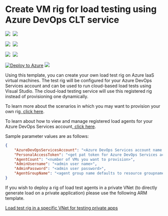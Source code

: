 # Create VM rig for load testing using Azure DevOps CLT service

<IMG SRC="https://azbotstorage.blob.core.windows.net/badges/101-vsts-cloudloadtest-rig/PublicLastTestDate.svg" />&nbsp;
<IMG SRC="https://azbotstorage.blob.core.windows.net/badges/101-vsts-cloudloadtest-rig/PublicDeployment.svg" />&nbsp;

<IMG SRC="https://azbotstorage.blob.core.windows.net/badges/101-vsts-cloudloadtest-rig/FairfaxLastTestDate.svg" />&nbsp;
<IMG SRC="https://azbotstorage.blob.core.windows.net/badges/101-vsts-cloudloadtest-rig/FairfaxDeployment.svg" />&nbsp;

<IMG SRC="https://azbotstorage.blob.core.windows.net/badges/101-vsts-cloudloadtest-rig/BestPracticeResult.svg" />&nbsp;
<IMG SRC="https://azbotstorage.blob.core.windows.net/badges/101-vsts-cloudloadtest-rig/CredScanResult.svg" />&nbsp;

[![Deploy to Azure](http://azuredeploy.net/deploybutton.png)](https://portal.azure.com/#create/Microsoft.Template/uri/https%3a%2f%2fraw.githubusercontent.com%2fAzure%2fazure-quickstart-templates%2fmaster%2f101-vsts-cloudloadtest-rig%2fazuredeploy.json)
<a href="http://armviz.io/#/?load=https%3a%2f%2fraw.githubusercontent.com%2fAzure%2fazure-quickstart-templates%2fmaster%2f101-vsts-cloudloadtest-rig%2fazuredeploy.json" target="_blank">
    <img src="http://armviz.io/visualizebutton.png"/>
</a>

Using this template, you can create your own load test rig on Azure IaaS virtual machines. The test rig will be configured for your Azure DevOps Services account and can be used to run cloud-based load tests using Visual Studio. The cloud-load testing service will use this registered rig instead of provisioning one dynamically. 

To learn more about the scenarios in which you may want to provision your own rig,<a href="https://blogs.msdn.microsoft.com/visualstudioalm/2016/09/27/run-cloud-based-load-tests-using-your-own-machines-a-k-a-bring-your-own-subscription/" target="_blank"> click here</a>.

To learn about how to view and manage registered load agents for your Azure DevOps Services account,<a href="https://blogs.msdn.microsoft.com/visualstudioalm/2016/08/22/use-cloud-load-agents-on-your-infrastructure/" target="_blank"> click here</a>.

Sample parameter values are as follows:

```json
{
    "AzureDevOpsServicesAccount": "<Azure DevOps Services account name with which the rig will be configured>",
    "PersonalAccessToken": "<get pat token for Azure DevOps Services account>",
    "AgentCount": "<number of VMs you want to provision>",
    "AdminUsername": "<admin user name>",
    "AdminPassword": "<admin user password>",
    "AgentGroupName": "<agent group name defaults to resource groupname>"   
}
```

If you wish to deploy a rig of load test agents in a private VNet (to directly generate load on a private application) please use the following ARM template.

<a href="https://github.com/Azure/azure-quickstart-templates/tree/master/201-vsts-cloudloadtest-rig-existing-vnet"> Load test rig in a specific VNet for testing private apps </a>
